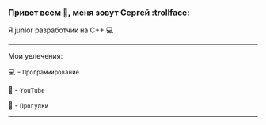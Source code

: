 
### Привет всем 👋, меня зовут Сергей  :trollface:

 Я  junior разработчик на С++ :computer:

---

Мои увлечения:

:computer: - <code>Программирование</code>

:notebook: - <code>YouTube</code>

:pray: - <code>Прогулки</code>

---
